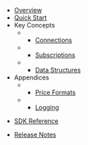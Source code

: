 * [Overview](/content/product_overview)
* [Quick Start](/content/quick_start)
* Key Concepts
  * - [Connections](/content/concepts/connections)
  * - [Subscriptions](/content/concepts/subscriptions)
  * - [Data Structures](/content/concepts/data_structures)
* Appendices
  * - [Price Formats](/content/appendices/price_formats)
  * - [Logging](/content/appendices/logging)
<!-- sdk_open -->
* [SDK Reference](/content/sdk_reference)
<!-- sdk_close -->
* [Release Notes](/content/release_notes)
